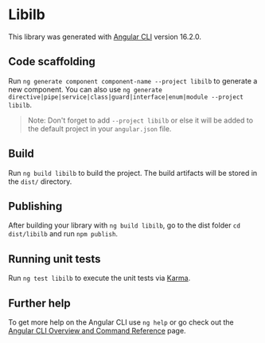 # Libilb

This library was generated with [Angular CLI](https://github.com/angular/angular-cli) version 16.2.0.

## Code scaffolding

Run `ng generate component component-name --project libilb` to generate a new component. You can also use `ng generate directive|pipe|service|class|guard|interface|enum|module --project libilb`.
> Note: Don't forget to add `--project libilb` or else it will be added to the default project in your `angular.json` file. 

## Build

Run `ng build libilb` to build the project. The build artifacts will be stored in the `dist/` directory.

## Publishing

After building your library with `ng build libilb`, go to the dist folder `cd dist/libilb` and run `npm publish`.

## Running unit tests

Run `ng test libilb` to execute the unit tests via [Karma](https://karma-runner.github.io).

## Further help

To get more help on the Angular CLI use `ng help` or go check out the [Angular CLI Overview and Command Reference](https://angular.io/cli) page.
